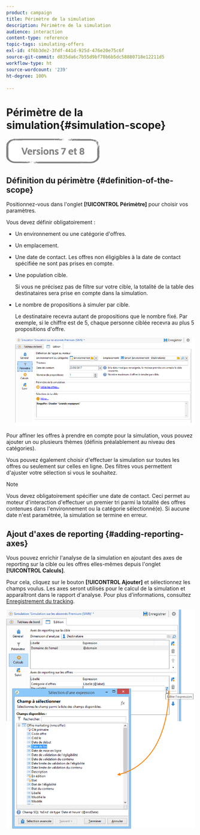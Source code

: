 ```yaml
---
product: campaign
title: Périmètre de la simulation
description: Périmètre de la simulation
audience: interaction
content-type: reference
topic-tags: simulating-offers
exl-id: 4f6b3de2-3fdf-441d-925d-476e20e75c6f
source-git-commit: d835da6c7b55d9bf70b6b5dc58880718e12211d5
workflow-type: ht
source-wordcount: '239'
ht-degree: 100%

---
```


# Périmètre de la simulation{#simulation-scope}

![](../../assets/common.svg)

## Définition du périmètre {#definition-of-the-scope}

Positionnez-vous dans l&#39;onglet **[!UICONTROL Périmètre]** pour choisir vos paramètres.

Vous devez définir obligatoirement :

* Un environnement ou une catégorie d&#39;offres.
* Un emplacement.
* Une date de contact. Les offres non éligigibles à la date de contact spécifiée ne sont pas prises en compte.
* Une population cible.

   Si vous ne précisez pas de filtre sur votre cible, la totalité de la table des destinataires sera prise en compte dans la simulation.

* Le nombre de propositions à simuler par cible.

   Le destinataire recevra autant de propositions que le nombre fixé. Par exemple, si le chiffre est de 5, chaque personne ciblée recevra au plus 5 propositions d&#39;offre.

   ![](assets/offer_simulation_009.png)

Pour affiner les offres à prendre en compte pour la simulation, vous pouvez ajouter un ou plusieurs thèmes (définis préalablement au niveau des catégories).

Vous pouvez également choisir d&#39;effectuer la simulation sur toutes les offres ou seulement sur celles en ligne. Des filtres vous permettent d&#39;ajuster votre sélection si vous le souhaitez.

>[!NOTE]
>
>Vous devez obligatoirement spécifier une date de contact. Ceci permet au moteur d&#39;interaction d&#39;effectuer un premier tri parmi la totalité des offres contenues dans l&#39;environnement ou la catégorie sélectionné(e). Si aucune date n&#39;est paramétrée, la simulation se termine en erreur.

## Ajout d&#39;axes de reporting {#adding-reporting-axes}

Vous pouvez enrichir l&#39;analyse de la simulation en ajoutant des axes de reporting sur la cible ou les offres elles-mêmes depuis l&#39;onglet **[!UICONTROL Calculs]**.

Pour cela, cliquez sur le bouton **[!UICONTROL Ajouter]** et sélectionnez les champs voulus. Les axes seront utilisés pour le calcul de la simulation et apparaîtront dans le rapport d&#39;analyse. Pour plus d’informations, consultez [Enregistrement du tracking](../../interaction/using/simulation-tracking.md).

![](assets/offer_simulation_011.png)
